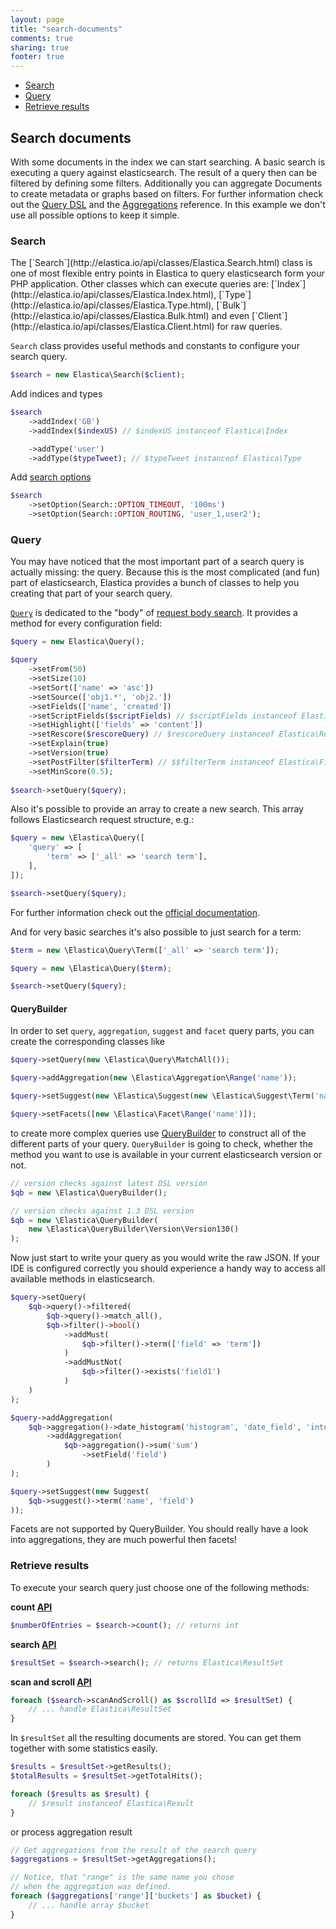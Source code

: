 ```yaml
---
layout: page
title: "search-documents"
comments: true
sharing: true
footer: true
---
```


 * <a href="#section-search">Search</a>
 * <a href="#section-query">Query</a>
 * <a href="#section-retrieve">Retrieve results</a>

<h2>Search documents</h2>

With some documents in the index we can start searching. A basic search is executing a query against elasticsearch. The result of a query then can be filtered by defining some filters. Additionally you can aggregate Documents to create metadata or graphs based on filters. For further information check out the <a href="http://www.elasticsearch.org/guide/reference/query-dsl/">Query DSL</a> and the <a href="http://www.elasticsearch.org/guide/en/elasticsearch/reference/current/search-aggregations.html">Aggregations</a> reference. In this example we don't use all possible options to keep it simple.


<h3 id="section-search">Search</h3>
The [`Search`](http://elastica.io/api/classes/Elastica.Search.html) class is one of most flexible entry points in Elastica to query elasticsearch form your PHP application. Other classes which can execute queries are: [`Index`](http://elastica.io/api/classes/Elastica.Index.html), [`Type`](http://elastica.io/api/classes/Elastica.Type.html), [`Bulk`](http://elastica.io/api/classes/Elastica.Bulk.html) and even [`Client`](http://elastica.io/api/classes/Elastica.Client.html) for raw queries.

`Search` class provides useful methods and constants to configure your search query.

```php
$search = new Elastica\Search($client);
```

Add indices and types 

```php
$search
    ->addIndex('GB')
    ->addIndex($indexUS) // $indexUS instanceof Elastica\Index

    ->addType('user')
    ->addType($typeTweet); // $typeTweet instanceof Elastica\Type
```

Add [search options](http://www.elasticsearch.org/guide/en/elasticsearch/guide/current/_search_options.html)

```php
$search
    ->setOption(Search::OPTION_TIMEOUT, '100ms')
    ->setOption(Search::OPTION_ROUTING, 'user_1,user2');
```

<h3 id="section-query">Query</h3>

You may have noticed that the most important part of a search query is actually missing: the query. Because this is the most complicated (and fun) part of elasticsearch, Elastica provides a bunch of classes to help you creating that part of your search query.

[`Query`](http://elastica.io/api/classes/Elastica.Query.html) is dedicated to the "body" of [request body search](http://www.elasticsearch.org/guide/en/elasticsearch/reference/current/search-request-body.html). It provides a method for every configuration field:

```php
$query = new Elastica\Query();

$query
    ->setFrom(50)
    ->setSize(10)
    ->setSort(['name' => 'asc'])
    ->setSource(['obj1.*', 'obj2.'])
    ->setFields(['name', 'created'])
    ->setScriptFields($scriptFields) // $scriptFields instanceof Elastica\ScriptFields
    ->setHighlight(['fields' => 'content'])
    ->setRescore($rescoreQuery) // $rescoreQuery instanceof Elastica\Rescore\AbstractRescore
    ->setExplain(true)
    ->setVersion(true)
    ->setPostFilter($filterTerm) // $$filterTerm instanceof Elastica\Filter\AbstractFilter
    ->setMinScore(0.5);
    
$search->setQuery($query);
```

Also it's possible to provide an array to create a new search. This array
follows Elasticsearch request structure, e.g.:

```php
$query = new \Elastica\Query([
    'query' => [
        'term' => ['_all' => 'search term'],
    ],
]);

$search->setQuery($query);
```

For further information check out the [official documentation](https://www.elastic.co/guide/en/elasticsearch/reference/5.0/search-request-body.html).

And for very basic searches it's also possible to just search for a term:

```php
$term = new \Elastica\Query\Term(['_all' => 'search term']);

$query = new \Elastica\Query($term);

$search->setQuery($query);
```

<h4>QueryBuilder</h4>

In order to set `query`, `aggregation`, `suggest` and `facet` query parts, you can create the corresponding classes like

```php
$query->setQuery(new \Elastica\Query\MatchAll());

$query->addAggregation(new \Elastica\Aggregation\Range('name'));

$query->setSuggest(new \Elastica\Suggest(new \Elastica\Suggest\Term('name', 'field')));

$query->setFacets([new \Elastica\Facet\Range('name')]);
```

to create more complex queries use [QueryBuilder](http://elastica.io/api/classes/Elastica.Query.Builder.html) to construct all of the different parts of your query. `QueryBuilder` is going to check, whether the method you want to use is available in your current elasticsearch version or not.

```php
// version checks against latest DSL version
$qb = new \Elastica\QueryBuilder();

// version checks against 1.3 DSL version
$qb = new \Elastica\QueryBuilder(
    new \Elastica\QueryBuilder\Version\Version130()
);
```

Now just start to write your query as you would write the raw JSON. If your IDE is configured correctly you should experience a handy way to access all available methods in elasticsearch.

```php
$query->setQuery(
    $qb->query()->filtered(
        $qb->query()->match_all(),
        $qb->filter()->bool()
            ->addMust(
                $qb->filter()->term(['field' => 'term'])
            )
            ->addMustNot(
                $qb->filter()->exists('field1')
            )
    )
);
```

```php
$query->addAggregation(
    $qb->aggregation()->date_histogram('histogram', 'date_field', 'interval')
        ->addAggregation(
            $qb->aggregation()->sum('sum')
                ->setField('field')
        )
);
```

```php
$query->setSuggest(new Suggest(
    $qb->suggest()->term('name', 'field')
));
```

Facets are not supported by QueryBuilder. You should really have a look into aggregations, they are much powerful then facets!

<h3 id="section-retrieve">Retrieve results</h3>

To execute your search query just choose one of the following methods:

__count [API](http://www.elasticsearch.org/guide/en/elasticsearch/reference/current/search-count.html)__

```php
$numberOfEntries = $search->count(); // returns int 
```

__search [API](http://www.elasticsearch.org/guide/en/elasticsearch/reference/current/search-request-body.html)__

```php
$resultSet = $search->search(); // returns Elastica\ResultSet
```

__scan and scroll [API](http://www.elasticsearch.org/guide/en/elasticsearch/guide/current/scan-scroll.html)__

```php
foreach ($search->scanAndScroll() as $scrollId => $resultSet) {
    // ... handle Elastica\ResultSet
}
```

In <code>$resultSet</code> all the resulting documents are stored. You can get them together with some statistics easily.

```php
$results = $resultSet->getResults();
$totalResults = $resultSet->getTotalHits();

foreach ($results as $result) {
    // $result instanceof Elastica\Result
}
```

or process aggregation result

```php
// Get aggregations from the result of the search query
$aggregations = $resultSet->getAggregations();

// Notice, that "range" is the same name you chose
// when the aggregation was defined.
foreach ($aggregations['range']['buckets'] as $bucket) {
    // ... handle array $bucket 
}
```
